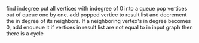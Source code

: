 find indegree
put all vertices with indegree of 0 into a queue
pop vertices out of queue one by one. add popped vertice to result list and decrement the in degree of its neighbors. If a neighboring vertex's in degree becomes 0, add enqueue it
if vertices in result list are not equal to in input graph then there is a cycle